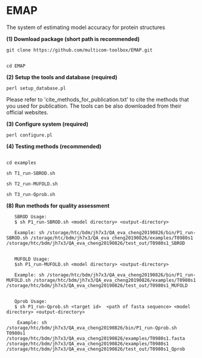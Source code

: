# EMAP
The system of estimating model accuracy for protein structures


**(1) Download package (short path is recommended)**

```
git clone https://github.com/multicom-toolbox/EMAP.git


cd EMAP
```

**(2) Setup the tools and  database (required)**

```
perl setup_database.pl
```

Please refer to 'cite_methods_for_publication.txt' to cite the methods that you used for publication. The tools can be also downloaded from their official websites.



**(3) Configure system (required)**

```
perl configure.pl
```



**(4) Testing methods (recommended)**

```

cd examples

sh T1_run-SBROD.sh  

sh T2_run-MUFOLD.sh  

sh T3_run-Qprob.sh

```

**(8) Run methods for quality assessment**

```
   SBROD Usage:
   $ sh P1_run-SBROD.sh <model directory> <output-directory>

   Example: sh /storage/htc/bdm/jh7x3/QA_eva_cheng20190826/bin/P1_run-SBROD.sh /storage/htc/bdm/jh7x3/QA_eva_cheng20190826/examples/T0980s1 /storage/htc/bdm/jh7x3/QA_eva_cheng20190826/test_out/T0980s1_SBROD
   
   
   MUFOLD Usage: 
   $sh P1_run-MUFOLD.sh <model directory> <output-directory>

   Example: sh /storage/htc/bdm/jh7x3/QA_eva_cheng20190826/bin/P1_run-MUFOLD.sh /storage/htc/bdm/jh7x3/QA_eva_cheng20190826/examples/T0980s1 /storage/htc/bdm/jh7x3/QA_eva_cheng20190826/test_out/T0980s1_MUFOLD
        
        
   Qprob Usage: 
   $ sh P1_run-Qprob.sh <target id>  <path of fasta sequence> <model directory> <output-directory>

    Example: sh /storage/htc/bdm/jh7x3/QA_eva_cheng20190826/bin/P1_run-Qprob.sh T0980s1 /storage/htc/bdm/jh7x3/QA_eva_cheng20190826/examples/T0980s1.fasta /storage/htc/bdm/jh7x3/QA_eva_cheng20190826/examples/T0980s1 /storage/htc/bdm/jh7x3/QA_eva_cheng20190826/test_out/T0980s1_Qprob
        
        
```
